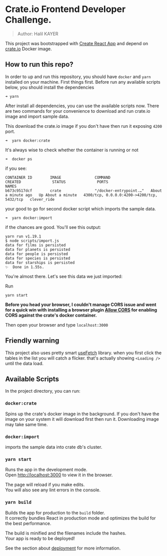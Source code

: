 # Crate.io Frontend Developer Challenge.

> Author: Halil KAYER

This project was bootstrapped with [Create React App](https://github.com/facebook/create-react-app) and depend on [crate.io](https://hub.docker.com/_/crate)
Docker image.

## How to run this repo?
In order to up and run this repository, you should have `docker` and `yarn` installed on your machine.
First things first. Before run any available scripts below, you should install the dependencies
```shell script
➜ yarn 
``` 

After install all dependencies, you can use the available scripts now. There are two commands for your convenience
 to download and run crate.io image and import sample data.
 
This download the crate.io image if you don't have then run it exposing `4200` port.
```shell script
➜  yarn docker:crate
```
It's always wise to check whether the container is running or not
```shell script
➜  docker ps
``` 
if you see:
```shell script
CONTAINER ID        IMAGE               COMMAND                  CREATED              STATUS              PORTS                                        NAMES
b673c9517dcf        crate               "/docker-entrypoint.…"   About a minute ago   Up About a minute   4300/tcp, 0.0.0.0:4200->4200/tcp, 5432/tcp   clever_ride
```

your good to go for second docker script which imports the sample data.
```shell script
➜  yarn docker:import
```

if the chances are good. You'll see this output:
```shell script
yarn run v1.19.1
$ node scripts/import.js
data for films is persisted
data for planets is persisted
data for people is persisted
data for species is persisted
data for starships is persisted
✨  Done in 1.55s.
```

You're almost there. Let's see this data we just imported:

Run
```shell script
yarn start
``` 
**Before you head your browser, I couldn't manage CORS issue and went for a quick win with installing a browser plugin [Allow CORS](https://chrome.google.com/webstore/detail/allow-cors-access-control/lhobafahddgcelffkeicbaginigeejlf) for enabling CORS against the crate's docker container.**

Then open your browser and type `localhost:3000`

## Friendly warning
This project also uses pretty smart [useFetch](https://github.com/CharlesStover/fetch-suspense) library.
when you first click the tables in the list you will catch a flicker. that's actually showing `<Loading />`
until the data load.

## Available Scripts

In the project directory, you can run:

### `docker:crate`
Spins up the crate's docker image in the background. If you don't have the image on your system it will download first then run it.
Downloading image may take same time.

### `docker:import`
imports the sample data into crate db's cluster.

### `yarn start`

Runs the app in the development mode.<br />
Open [http://localhost:3000](http://localhost:3000) to view it in the browser.

The page will reload if you make edits.<br />
You will also see any lint errors in the console.

### `yarn build`

Builds the app for production to the `build` folder.<br />
It correctly bundles React in production mode and optimizes the build for the best performance.

The build is minified and the filenames include the hashes.<br />
Your app is ready to be deployed!

See the section about [deployment](https://facebook.github.io/create-react-app/docs/deployment) for more information.

